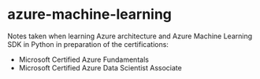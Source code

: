 # azure-machine-learning
Notes taken when learning Azure architecture and Azure Machine Learning SDK in Python in preparation of the certifications:
- Microsoft Certified Azure Fundamentals
- Microsoft Certified Azure Data Scientist Associate 
